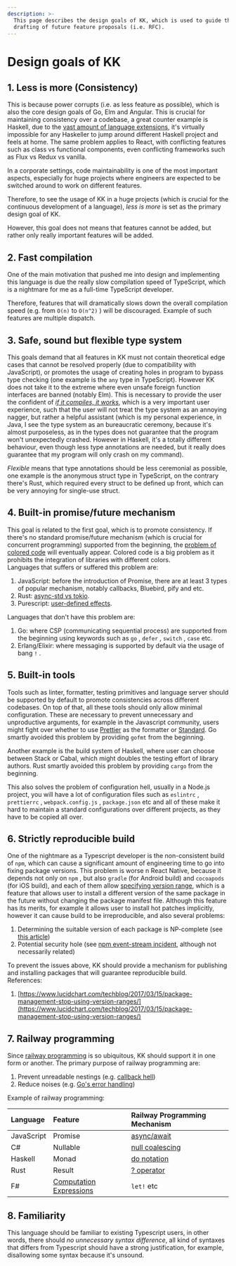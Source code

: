 ```yaml
---
description: >-
  This page describes the design goals of KK, which is used to guide the
  drafting of future feature proposals (i.e. RFC).
---
```


# Design goals of KK

## 1. Less is more \(Consistency\)

This is because power corrupts \(i.e. as less feature as possible\), which is also the core design goals of Go, Elm and Angular. This is crucial for maintaining consistency over a codebase, a great counter example is Haskell, due to the [vast amount of language extensions](https://wiki.haskell.org/Language_extensions), it's virtually impossible for any Haskeller to jump around different Haskell project and feels at home. The same problem applies to React, with conflicting features such as class vs functional components, even conflicting frameworks such as Flux vs Redux vs vanilla. 

In a corporate settings, code maintainability is one of the most important aspects, especially for huge projects where engineers are expected to be switched around to work on different features. 

Therefore, to see the usage of KK in a huge projects \(which is crucial for the continuous development of a language\), _less is more_ is set as the primary design goal of KK. 

However, this goal does not means that features cannot be added, but rather only really important features will be added. 

## 2. Fast compilation

One of the main motivation that pushed me into design and implementing this language is due the really slow compilation speed of TypeScript, which is a nightmare for me as a full-time TypeScript developer. 

Therefore, features that will dramatically slows down the overall compilation speed \(e.g. from `O(n)` to `O(n^2)` \) will be discouraged. Example of such features are multiple dispatch.

## 3. Safe, sound but flexible type system

This goals demand that all features in KK must not contain theoretical edge cases that cannot be resolved properly \(due to compatibility with JavaScript\), or promotes the usage of creating holes in program to bypass type checking \(one example is the `any` type in TypeScript\). However KK does not take it to the extreme where even unsafe foreign function interfaces are banned \(notably Elm\). This is necessary to provide the user the confident of [_if it compiles, it works_](https://wiki.haskell.org/Why_Haskell_just_works), which is a very important user experience, such that the user will not treat the type system as an annoying nagger, but rather a helpful assistant \(which is my personal experience, in Java, I see the type system as an bureaucratic ceremony, because it's almost purposeless, as in the types does not guarantee that the program won't unexpectedly crashed. However in Haskell, it's a totally different behaviour, even though less type annotations are needed, but it really does guarantee that my program will only crash on my command\).

_Flexible_ means that type annotations should be less ceremonial as possible, one example is the anonymous struct type in TypeScript, on the contrary there's Rust, which required every struct to be defined up front, which can be very annoying for single-use struct.

## 4. Built-in promise/future mechanism

This goal is related to the first goal, which is to promote consistency. If there's no standard promise/future mechanism \(which is crucial for  concurrent programming\) supported from the beginning, the [problem of colored code](http://journal.stuffwithstuff.com/2015/02/01/what-color-is-your-function/) will eventually appear. Colored code is a big problem as it prohibits the integration of libraries with different colors.  
Languages that suffers or suffered this problem are:

1. JavaScript: before the introduction of Promise, there are at least 3 types of popular mechanism, notably callbacks, Bluebird, pify and etc.
2. Rust: [async-std vs tokio](https://www.reddit.com/r/rust/comments/dngig6/tokio_vs_asyncstd/).
3. Purescript: [user-defined effects](https://github.com/purescript/purescript-effect).

Languages that don't have this problem are:

1. Go: where CSP \(communicating sequential process\) are supported from the beginning using keywords such as `go` , `defer` , `switch` , `case` etc.
2. Erlang/Elixir: where messaging is supported by default via the usage of bang `!` .

## 5. Built-in tools

Tools such as linter, formatter, testing primitives and language server should be supported by default to promote consistencies across different codebases. On top of that, all these tools should only allow minimal configuration. These are necessary to prevent unnecessary and unproductive arguments, for example in the Javascript community, users might fight over whether to use [Prettier](https://github.com/prettier/prettier) as the formatter or [Standard](https://standardjs.com/).  Go smartly avoided this problem by providing `gofmt` from the beginning. 

Another example is the build system of Haskell, where user can choose between Stack or Cabal, which might doubles the testing effort of library authors. Rust smartly avoided this problem by providing `cargo` from the beginning.  
  
This also solves the problem of configuration hell, usually in a Node.js project, you will have a lot of configuration files such as `eslintrc` , `prettierrc` , `webpack.config.js` , `package.json` etc and all of these make it hard to maintain a standard configurations over different projects, as they have to be copied all over. 

## 6. Strictly reproducible build

One of the nightmare as a Typescript developer is the non-consistent build of `npm`, which can cause a significant amount of engineering time to go into fixing package versions. This problem is worse n  React Native, because it depends not only on `npm` , but also `gradle` \(for Android build\) and `cocoapods` \(for iOS build\), and each of them allow [specifying version range](https://docs.npmjs.com/about-semantic-versioning#using-semantic-versioning-to-specify-update-types-your-package-can-accept), which is a feature that allows user to install a different version of the same package in the future without changing the package manifest file. Although this feature has its merits, for example it allows user to install hot patches implicitly, however it can cause build to be irreproducible, and also several problems:

1. Determining the suitable version of each package is NP-complete \(see [this article](https://research.swtch.com/version-sat)\)
2. Potential security hole \(see [npm event-stream incident](https://www.trendmicro.com/vinfo/dk/security/news/cybercrime-and-digital-threats/hacker-infects-node-js-package-to-steal-from-bitcoin-wallets), although not necessarily related\)

To prevent the issues above, KK should provide a mechanism for publishing and installing packages that will guarantee reproducible build.   
References:  
1. [https://www.lucidchart.com/techblog/2017/03/15/package-management-stop-using-version-ranges/](https://www.lucidchart.com/techblog/2017/03/15/package-management-stop-using-version-ranges/)

## 7. Railway programming

Since [railway programming](https://blog.logrocket.com/what-is-railway-oriented-programming/) is so ubiquitous, KK should support it in one form or another. The primary purpose of railway programming are:

1. Prevent unreadable nestings \(e.g. [callback hell](http://callbackhell.com/)\)
2. Reduce noises \(e.g. [Go's error handling](https://stackoverflow.com/questions/18771569/avoid-checking-if-error-is-nil-repetition)\)

Example of railway programming:

| Language | Feature | Railway Programming Mechanism |
| :--- | :--- | :--- |
| JavaScript  | Promise | [async/await](https://developer.mozilla.org/en-US/docs/Learn/JavaScript/Asynchronous/Async_await) |
| C\# | Nullable | [null coalescing](https://docs.microsoft.com/en-us/dotnet/csharp/language-reference/operators/null-coalescing-operator)  |
| Haskell | Monad | [do notation](https://en.wikibooks.org/wiki/Haskell/do_Notation) |
| Rust | Result | [? operator](https://doc.rust-lang.org/edition-guide/rust-2018/error-handling-and-panics/the-question-mark-operator-for-easier-error-handling.html) |
| F\# | [Computation Expressions](https://docs.microsoft.com/en-us/dotnet/fsharp/language-reference/computation-expressions) | `let!` etc |

## 8. Familiarity

This language should be familiar to existing Typescript users, in other words, there should _no_ _unnecessary syntax difference_, all kind of syntaxes that differs from Typescript should have a strong justification, for example, disallowing some syntax because it's unsound.

